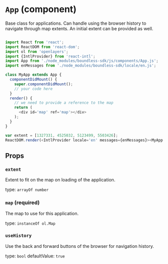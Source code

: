 `App` (component)
=================

Base class for applications. Can handle using the browser history to navigate through map extents.
An initial extent can be provided as well.

```javascript

import React from 'react';
import ReactDOM from 'react-dom';
import ol from 'openlayers';
import {IntlProvider} from 'react-intl';
import App from './node_modules/boundless-sdk/js/components/App.js';
import enMessages from './node_modules/boundless-sdk/locale/en.js';

class MyApp extends App {
  componentDidMount() {
    super.componentDidMount();
    // your code here
  }
  render() {
    // we need to provide a reference to the map
    return (
      <div id='map' ref='map'></div>
    );
  }
}

var extent = [1327331, 4525032, 5123499, 5503426];
ReactDOM.render(<IntlProvider locale='en' messages={enMessages}><MyApp extent={extent} useHistory={false} map={map} /></IntlProvider>, document.getElementById('main'));
```

Props
-----

### `extent`

Extent to fit on the map on loading of the application.

type: `arrayOf number`


### `map` (required)

The map to use for this application.

type: `instanceOf ol.Map`


### `useHistory`

Use the back and forward buttons of the browser for navigation history.

type: `bool`
defaultValue: `true`

